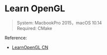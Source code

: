 # Learn OpenGL

> System: MacbookPro 2015，macOS 10.14 <br>
> Required: CMake

Reference:
- [LearnOpenGL CN](https://learnopengl-cn.github.io/)
